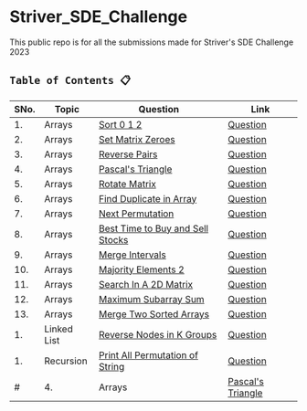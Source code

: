 # Striver_SDE_Challenge
This public repo is for all the submissions made for Striver's SDE Challenge 2023 


## `Table of Contents 📋`
| SNo. | **Topic** | **Question** | **Link**
| ---  | ---------    | ---------  | ---------
| 1.   | Arrays | [Sort 0 1 2](Arrays/Sort012.py) | [Question](https://www.codingninjas.com/codestudio/problems/sort-0-1-2_631055)
| 2.   | Arrays | [Set Matrix Zeroes](Arrays/SetMatrixZeroes.py) | [Question](https://www.codingninjas.com/codestudio/problems/set-matrix-zeros_3846774)
| 3.   | Arrays | [Reverse Pairs](Arrays/ReversePairs.py) | [Question](https://www.codingninjas.com/codestudio/problems/reverse-pairs_1112652)
| 4.   | Arrays | [Pascal's Triangle](Arrays/PascalsTriangle.py) | [Question](https://www.codingninjas.com/codestudio/problems/pascal-s-triangle_1089580)
| 5.   | Arrays | [Rotate Matrix](Arrays/RotateMatrix.py) | [Question](https://www.codingninjas.com/codestudio/problems/rotate-matrix_981260)
| 6.   | Arrays | [Find Duplicate in Array](Arrays/FindDuplicateInArray.py) | [Question](https://www.codingninjas.com/codestudio/problems/find-duplicate-in-array_1112602)
| 7.   | Arrays | [Next Permutation](Arrays/nextPermutation.py) | [Question](https://www.codingninjas.com/codestudio/problems/next-permutaion_893046)
| 8.   | Arrays | [Best Time to Buy and Sell Stocks](Arrays/bestTimeToBuyAndSellStock.py) | [Question](https://www.codingninjas.com/codestudio/problems/stocks-are-profitable_893405)
| 9.   | Arrays | [Merge Intervals](Arrays/mergeIntervals.py) | [Question](https://www.codingninjas.com/codestudio/problems/merge-intervals_699917)
| 10.   | Arrays | [Majority Elements 2](Arrays/majorityElements2.py) | [Question](https://www.codingninjas.com/codestudio/problems/majority-element-ii_893027)
| 11.   | Arrays | [Search In A 2D Matrix](Arrays/searchInA2DMatrix.py) | [Question](https://www.codingninjas.com/codestudio/problems/search-in-a-2d-matrix_980531)
| 12.   | Arrays | [Maximum Subarray Sum](Arrays/maximumSubarraySum.py) | [Question](https://www.codingninjas.com/codestudio/problems/maximum-subarray-sum_630526)
| 13.   | Arrays | [Merge Two Sorted Arrays](Arrays/mergeTwoSortedArrays.py) | [Question](https://www.codingninjas.com/codestudio/problems/ninja-and-sorted-arrays_1214628)
| 1.   | Linked List | [Reverse Nodes in K Groups](Linked_List/ReverseNodesinKGroup.py) | [Question](https://www.codingninjas.com/codestudio/problems/reverse-blocks_763406)
| 1.   | Recursion | [Print All Permutation of String](Recursion/printAllPermutationsOfString.py) | [Question](https://www.codingninjas.com/codestudio/problems/print-permutations-string_758958?)
#| 4.   | Arrays | [Pascal's Triangle](Arrays/PascalsTriangle.py) | [Question](https://www.codingninjas.com/codestudio/problems/pascal-s-triangle_1089580)

